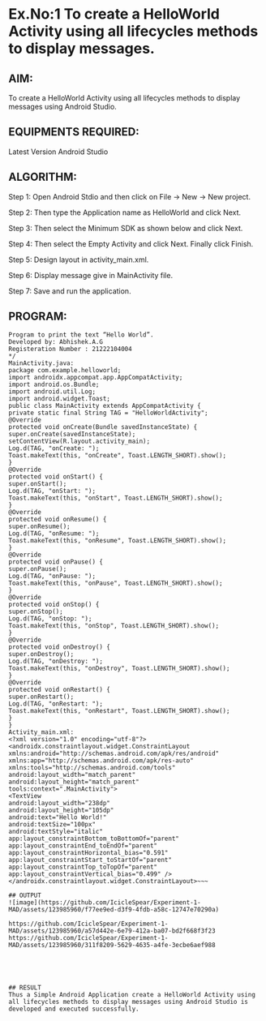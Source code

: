 # Ex.No:1 To create a HelloWorld Activity using all lifecycles methods to display messages.


## AIM:

To create a HelloWorld Activity using all lifecycles methods to display messages using Android Studio.

## EQUIPMENTS REQUIRED:

Latest Version Android Studio

## ALGORITHM:

Step 1: Open Android Stdio and then click on File -> New -> New project.

Step 2: Then type the Application name as HelloWorld and click Next. 

Step 3: Then select the Minimum SDK as shown below and click Next.

Step 4: Then select the Empty Activity and click Next. Finally click Finish.

Step 5: Design layout in activity_main.xml.

Step 6: Display message give in MainActivity file.

Step 7: Save and run the application.

## PROGRAM:
~~~/*
Program to print the text “Hello World”.
Developed by: Abhishek.A.G
Registeration Number : 21222104004
*/
MainActivity.java:
package com.example.helloworld;
import androidx.appcompat.app.AppCompatActivity;
import android.os.Bundle;
import android.util.Log;
import android.widget.Toast;
public class MainActivity extends AppCompatActivity {
private static final String TAG = "HelloWorldActivity";
@Override
protected void onCreate(Bundle savedInstanceState) {
super.onCreate(savedInstanceState);
setContentView(R.layout.activity_main);
Log.d(TAG, "onCreate: ");
Toast.makeText(this, "onCreate", Toast.LENGTH_SHORT).show();
}
@Override
protected void onStart() {
super.onStart();
Log.d(TAG, "onStart: ");
Toast.makeText(this, "onStart", Toast.LENGTH_SHORT).show();
}
@Override
protected void onResume() {
super.onResume();
Log.d(TAG, "onResume: ");
Toast.makeText(this, "onResume", Toast.LENGTH_SHORT).show();
}
@Override
protected void onPause() {
super.onPause();
Log.d(TAG, "onPause: ");
Toast.makeText(this, "onPause", Toast.LENGTH_SHORT).show();
}
@Override
protected void onStop() {
super.onStop();
Log.d(TAG, "onStop: ");
Toast.makeText(this, "onStop", Toast.LENGTH_SHORT).show();
}
@Override
protected void onDestroy() {
super.onDestroy();
Log.d(TAG, "onDestroy: ");
Toast.makeText(this, "onDestroy", Toast.LENGTH_SHORT).show();
}
@Override
protected void onRestart() {
super.onRestart();
Log.d(TAG, "onRestart: ");
Toast.makeText(this, "onRestart", Toast.LENGTH_SHORT).show();
}
}
Activity_main.xml:
<?xml version="1.0" encoding="utf-8"?>
<androidx.constraintlayout.widget.ConstraintLayout
xmlns:android="http://schemas.android.com/apk/res/android"
xmlns:app="http://schemas.android.com/apk/res-auto"
xmlns:tools="http://schemas.android.com/tools"
android:layout_width="match_parent"
android:layout_height="match_parent"
tools:context=".MainActivity">
<TextView
android:layout_width="238dp"
android:layout_height="105dp"
android:text="Hello World!"
android:textSize="100px"
android:textStyle="italic"
app:layout_constraintBottom_toBottomOf="parent"
app:layout_constraintEnd_toEndOf="parent"
app:layout_constraintHorizontal_bias="0.591"
app:layout_constraintStart_toStartOf="parent"
app:layout_constraintTop_toTopOf="parent"
app:layout_constraintVertical_bias="0.499" />
</androidx.constraintlayout.widget.ConstraintLayout>~~~

## OUTPUT
![image](https://github.com/IcicleSpear/Experiment-1-MAD/assets/123985960/f77ee9ed-d3f9-4fdb-a58c-12747e70290a)

https://github.com/IcicleSpear/Experiment-1-MAD/assets/123985960/a57d442e-6e79-412a-ba07-bd2f668f3f23
https://github.com/IcicleSpear/Experiment-1-MAD/assets/123985960/311f8209-5629-4635-a4fe-3ecbe6aef988





## RESULT
Thus a Simple Android Application create a HelloWorld Activity using all lifecycles methods to display messages using Android Studio is developed and executed successfully.
